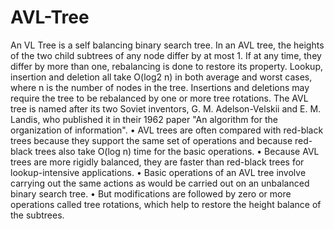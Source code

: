 AVL-Tree
========

An VL Tree is a self balancing binary search tree. In an AVL tree, the heights of the two child subtrees of any node differ by at most 1. If at any time, they differ by more than one, rebalancing is done to restore its property. Lookup, insertion and deletion all take O(log2 n) in both average and worst cases, where n is the number of nodes in the tree. Insertions and deletions may require the tree to be rebalanced by one or more tree rotations. The AVL tree is named after its two Soviet inventors, G. M. Adelson-Velskii and E. M. Landis, who published it in their 1962 paper "An algorithm for the organization of information". • AVL trees are often compared with red-black trees because they support the same set of operations and because red-black trees also take O(log n) time for the basic operations. • Because AVL trees are more rigidly balanced, they are faster than red-black trees for lookup-intensive applications. • Basic operations of an AVL tree involve carrying out the same actions as would be carried out on an unbalanced binary search tree. • But modifications are followed by zero or more operations called tree rotations, which help to restore the height balance of the subtrees.
